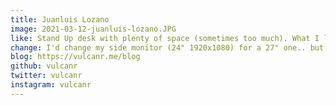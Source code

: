 ```yaml
---
title: Juanluis Lozano
image: 2021-03-12-juanluis-lozano.JPG
like: Stand Up desk with plenty of space (sometimes too much). What I like about it is the depth of it (80cm) so the screens don't have to me right on my face.
change: I'd change my side monitor (24" 1920x1080) for a 27" one.. but not something urgent.
blog: https://vulcanr.me/blog
github: vulcanr
twitter: vulcanr
instagram: vulcanr
---
```

